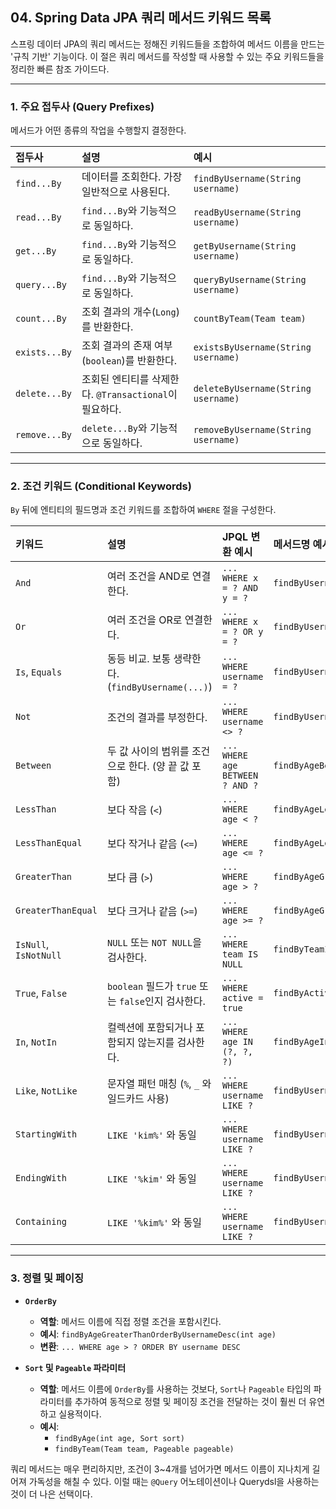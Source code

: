 ## 04. Spring Data JPA 쿼리 메서드 키워드 목록

스프링 데이터 JPA의 쿼리 메서드는 정해진 키워드들을 조합하여 메서드 이름을 만드는 '규칙 기반' 기능이다. 이 절은 쿼리 메서드를 작성할 때 사용할 수 있는 주요 키워드들을 정리한 빠른 참조 가이드다.

---

### **1. 주요 접두사 (Query Prefixes)**

메서드가 어떤 종류의 작업을 수행할지 결정한다.

| 접두사 | 설명 | 예시 |
| :--- | :--- | :--- |
| `find...By` | 데이터를 조회한다. 가장 일반적으로 사용된다. | `findByUsername(String username)` |
| `read...By` | `find...By`와 기능적으로 동일하다. | `readByUsername(String username)` |
| `get...By` | `find...By`와 기능적으로 동일하다. | `getByUsername(String username)` |
| `query...By`| `find...By`와 기능적으로 동일하다. | `queryByUsername(String username)`|
| `count...By`| 조회 결과의 개수(`Long`)를 반환한다. | `countByTeam(Team team)` |
| `exists...By`| 조회 결과의 존재 여부(`boolean`)를 반환한다. | `existsByUsername(String username)`|
| `delete...By`| 조회된 엔티티를 삭제한다. `@Transactional`이 필요하다. | `deleteByUsername(String username)` |
| `remove...By`| `delete...By`와 기능적으로 동일하다. | `removeByUsername(String username)`|

---

### **2. 조건 키워드 (Conditional Keywords)**

`By` 뒤에 엔티티의 필드명과 조건 키워드를 조합하여 `WHERE` 절을 구성한다.

| 키워드 | 설명 | JPQL 변환 예시 | 메서드명 예시 |
| :--- | :--- | :--- | :--- |
| `And` | 여러 조건을 AND로 연결한다. | `... WHERE x = ? AND y = ?` | `findByUsernameAndAge(...)` |
| `Or` | 여러 조건을 OR로 연결한다. | `... WHERE x = ? OR y = ?` | `findByUsernameOrEmail(...)` |
| `Is`, `Equals`| 동등 비교. 보통 생략한다. (`findByUsername(...)`) | `... WHERE username = ?` | `findByUsernameIs(...)` |
| `Not` | 조건의 결과를 부정한다. | `... WHERE username <> ?` | `findByUsernameNot(...)` |
| `Between` | 두 값 사이의 범위를 조건으로 한다. (양 끝 값 포함) | `... WHERE age BETWEEN ? AND ?` | `findByAgeBetween(20, 30)` |
| `LessThan` | 보다 작음 (`<`) | `... WHERE age < ?` | `findByAgeLessThan(20)` |
| `LessThanEqual`| 보다 작거나 같음 (`<=`) | `... WHERE age <= ?` | `findByAgeLessThanEqual(20)`|
| `GreaterThan` | 보다 큼 (`>`) | `... WHERE age > ?` | `findByAgeGreaterThan(20)` |
| `GreaterThanEqual`| 보다 크거나 같음 (`>=`) | `... WHERE age >= ?` | `findByAgeGreaterThanEqual(20)`|
| `IsNull`, `IsNotNull`| `NULL` 또는 `NOT NULL`을 검사한다. | `... WHERE team IS NULL` | `findByTeamIsNull()` |
| `True`, `False`| `boolean` 필드가 `true` 또는 `false`인지 검사한다. | `... WHERE active = true` | `findByActiveTrue()` |
| `In`, `NotIn` | 컬렉션에 포함되거나 포함되지 않는지를 검사한다. | `... WHERE age IN (?, ?, ?)` | `findByAgeIn(List<Int> ages)` |
| `Like`, `NotLike`| 문자열 패턴 매칭 (`%`, `_` 와일드카드 사용) | `... WHERE username LIKE ?` | `findByUsernameLike("%kim")`|
| `StartingWith`| `LIKE 'kim%'` 와 동일 | `... WHERE username LIKE ?` | `findByUsernameStartingWith("kim")`|
| `EndingWith` | `LIKE '%kim'` 와 동일 | `... WHERE username LIKE ?` | `findByUsernameEndingWith("kim")`|
| `Containing` | `LIKE '%kim%'` 와 동일 | `... WHERE username LIKE ?` | `findByUsernameContaining("kim")`|

---

### **3. 정렬 및 페이징**

* **`OrderBy`**
    * **역할**: 메서드 이름에 직접 정렬 조건을 포함시킨다.
    * **예시**: `findByAgeGreaterThanOrderByUsernameDesc(int age)`
    * **변환**: `... WHERE age > ? ORDER BY username DESC`

* **`Sort` 및 `Pageable` 파라미터**
    * **역할**: 메서드 이름에 `OrderBy`를 사용하는 것보다, `Sort`나 `Pageable` 타입의 파라미터를 추가하여 동적으로 정렬 및 페이징 조건을 전달하는 것이 훨씬 더 유연하고 실용적이다.
    * **예시**:
        * `findByAge(int age, Sort sort)`
        * `findByTeam(Team team, Pageable pageable)`

쿼리 메서드는 매우 편리하지만, 조건이 3~4개를 넘어가면 메서드 이름이 지나치게 길어져 가독성을 해칠 수 있다. 이럴 때는 `@Query` 어노테이션이나 Querydsl을 사용하는 것이 더 나은 선택이다.